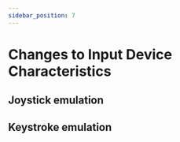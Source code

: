 ```yaml
---
sidebar_position: 7
---
```


# Changes to Input Device Characteristics

## Joystick emulation

## Keystroke emulation